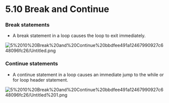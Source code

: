 # 5.10 Break and Continue

### Break statements

- A break statement in a loop causes the loop to exit immediately.

![5%2010%20Break%20and%20Continue%20bbdfee491a12467990927c648096fc26/Untitled.png](5.10.png)

### Continue statements

- A continue statement in a loop causes an immediate jump to the while or for loop header statement.

![5%2010%20Break%20and%20Continue%20bbdfee491a12467990927c648096fc26/Untitled%201.png](5.10.1.png)